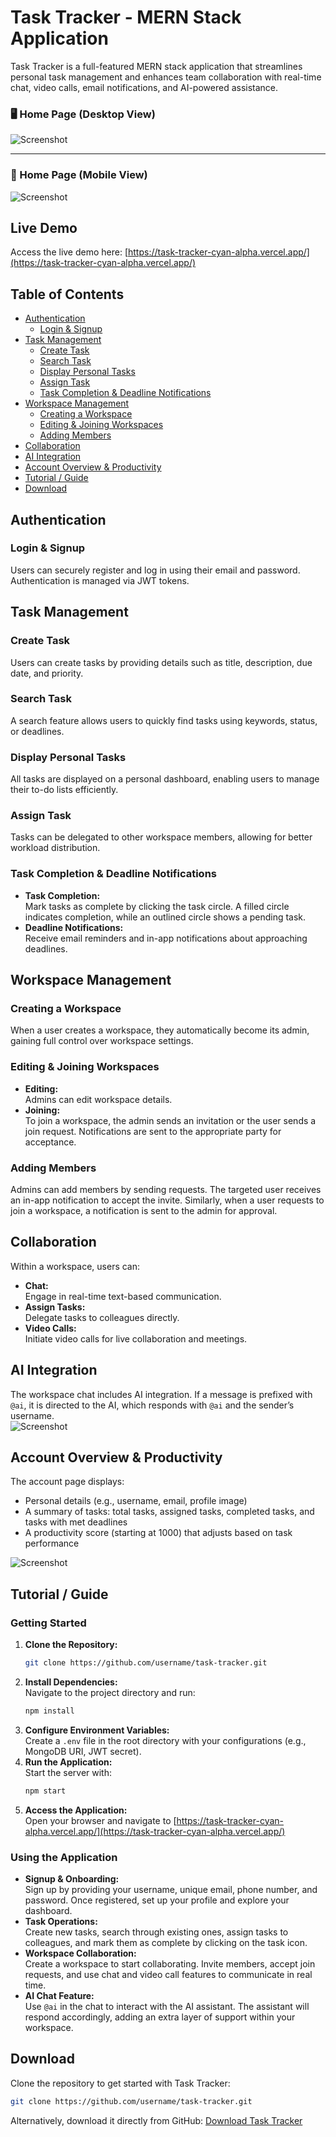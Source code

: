 
# Task Tracker - MERN Stack Application

Task Tracker is a full-featured MERN stack application that streamlines personal task management and enhances team collaboration with real-time chat, video calls, email notifications, and AI-powered assistance.
<br>
### 🖥️ Home Page (Desktop View)

![Screenshot](https://firebasestorage.googleapis.com/v0/b/ecommerce-ab165.appspot.com/o/Screenshot%202025-04-05%20232047.png?alt=media&token=e6372f9b-7ad4-402d-8280-49b2f47042ba)

---

### 📱 Home Page (Mobile View)

![Screenshot](https://firebasestorage.googleapis.com/v0/b/ecommerce-ab165.appspot.com/o/Screenshot%202025-04-05%20233319.png?alt=media&token=5e503793-ccba-4021-95ca-75544a7cdaf7)


## Live Demo
Access the live demo here: [https://task-tracker-cyan-alpha.vercel.app/](https://task-tracker-cyan-alpha.vercel.app/)

## Table of Contents
- [Authentication](#authentication)
  - [Login & Signup](#login--signup)
- [Task Management](#task-management)
  - [Create Task](#create-task)
  - [Search Task](#search-task)
  - [Display Personal Tasks](#display-personal-tasks)
  - [Assign Task](#assign-task)
  - [Task Completion & Deadline Notifications](#task-completion--deadline-notifications)
- [Workspace Management](#workspace-management)
  - [Creating a Workspace](#creating-a-workspace)
  - [Editing & Joining Workspaces](#editing--joining-workspaces)
  - [Adding Members](#adding-members)
- [Collaboration](#collaboration)
- [AI Integration](#ai-integration)
- [Account Overview & Productivity](#account-overview--productivity)
- [Tutorial / Guide](#tutorial--guide)
- [Download](#download)

## Authentication

### Login & Signup
Users can securely register and log in using their email and password. Authentication is managed via JWT tokens.

## Task Management

### Create Task
Users can create tasks by providing details such as title, description, due date, and priority.

### Search Task
A search feature allows users to quickly find tasks using keywords, status, or deadlines.

### Display Personal Tasks
All tasks are displayed on a personal dashboard, enabling users to manage their to-do lists efficiently.

### Assign Task
Tasks can be delegated to other workspace members, allowing for better workload distribution.

### Task Completion & Deadline Notifications
- **Task Completion:**  
  Mark tasks as complete by clicking the task circle. A filled circle indicates completion, while an outlined circle shows a pending task.
- **Deadline Notifications:**  
  Receive email reminders and in-app notifications about approaching deadlines.

## Workspace Management

### Creating a Workspace
When a user creates a workspace, they automatically become its admin, gaining full control over workspace settings.

### Editing & Joining Workspaces
- **Editing:**  
  Admins can edit workspace details.
- **Joining:**  
  To join a workspace, the admin sends an invitation or the user sends a join request. Notifications are sent to the appropriate party for acceptance.

### Adding Members
Admins can add members by sending requests. The targeted user receives an in-app notification to accept the invite. Similarly, when a user requests to join a workspace, a notification is sent to the admin for approval.

## Collaboration

Within a workspace, users can:
- **Chat:**  
  Engage in real-time text-based communication.
- **Assign Tasks:**  
  Delegate tasks to colleagues directly.
- **Video Calls:**  
  Initiate video calls for live collaboration and meetings.

## AI Integration

The workspace chat includes AI integration. If a message is prefixed with `@ai`, it is directed to the AI, which responds with `@ai` and the sender’s username.
<br>
![Screenshot](https://firebasestorage.googleapis.com/v0/b/ecommerce-ab165.appspot.com/o/Screenshot%202025-04-05%20234248.png?alt=media&token=590deed5-d135-4026-a413-520fa8a7b3f1)

## Account Overview & Productivity

The account page displays:
- Personal details (e.g., username, email, profile image)
- A summary of tasks: total tasks, assigned tasks, completed tasks, and tasks with met deadlines
- A productivity score (starting at 1000) that adjusts based on task performance

![Screenshot](https://firebasestorage.googleapis.com/v0/b/ecommerce-ab165.appspot.com/o/Screenshot%202025-04-05%20233136.png?alt=media&token=e556a95d-c246-4511-8c2d-8ad1970fb907)


## Tutorial / Guide

### Getting Started
1. **Clone the Repository:**  
   ```bash
   git clone https://github.com/username/task-tracker.git
   ```
2. **Install Dependencies:**  
   Navigate to the project directory and run:
   ```bash
   npm install
   ```
3. **Configure Environment Variables:**  
   Create a `.env` file in the root directory with your configurations (e.g., MongoDB URI, JWT secret).
4. **Run the Application:**  
   Start the server with:
   ```bash
   npm start
   ```
5. **Access the Application:**  
   Open your browser and navigate to [https://task-tracker-cyan-alpha.vercel.app/](https://task-tracker-cyan-alpha.vercel.app/)

### Using the Application
- **Signup & Onboarding:**  
  Sign up by providing your username, unique email, phone number, and password. Once registered, set up your profile and explore your dashboard.
- **Task Operations:**  
  Create new tasks, search through existing ones, assign tasks to colleagues, and mark them as complete by clicking on the task icon.
- **Workspace Collaboration:**  
  Create a workspace to start collaborating. Invite members, accept join requests, and use chat and video call features to communicate in real time.
- **AI Chat Feature:**  
  Use `@ai` in the chat to interact with the AI assistant. The assistant will respond accordingly, adding an extra layer of support within your workspace.

## Download

Clone the repository to get started with Task Tracker:
```bash
git clone https://github.com/username/task-tracker.git
```

Alternatively, download it directly from GitHub: [Download Task Tracker](https://github.com/shaikhsiddique/Task_Tracker)
